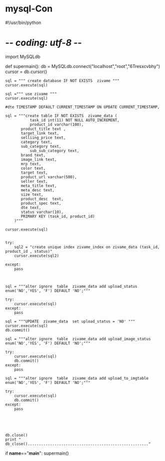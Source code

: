mysql-Con
=========




#!/usr/bin/python
# -*- coding: utf-8 -*-

import MySQLdb



def supermain():
    db = MySQLdb.connect("localhost","root","6Tresxcvbhy")
    cursor = db.cursor()

    sql = """ create database IF NOT EXISTS  zivame """
    cursor.execute(sql)

    sql =""" use zivame """
    cursor.execute(sql)
    
    #dte TIMESTAMP DEFAULT CURRENT_TIMESTAMP ON UPDATE CURRENT_TIMESTAMP,

    sql = """create table IF NOT EXISTS  zivame_data (
               task_id int(11) NOT NULL AUTO_INCREMENT,
               product_id varchar(100),
	       product_title text ,
	       target_link text,
	       selliing_price text,
	       category text, 
	       sub_category text,
               sub_sub_category text, 
	       brand text, 
	       image_link text, 
	       mrp text, 
	       color text, 
	       target text, 
	       product_url varchar(500), 
	       seller text, 
	       meta_title text, 
	       meta_desc text, 
	       size text, 
	       product_desc  text,
	       product_spec text,
	       dte text,
	       status varchar(10), 
	       PRIMARY KEY (task_id, product_id)
	    )"""

    cursor.execute(sql)


    try:
        sql2 = "create unique index zivame_index on zivame_data (task_id, product_id , status)"
        cursor.execute(sql2)

    except:
        pass  



    sql = """alter ignore  table  zivame_data add upload_status enum('NO','YES', 'F') DEFAULT 'NO';"""

    try:
        cursor.execute(sql)
    except:
        pass

    sql = """UPDATE  zivame_data  set upload_status = 'NO' """
    cursor.execute(sql)
    db.commit()

    sql = """alter ignore  table  zivame_data add upload_image_status enum('NO','YES', 'F') DEFAULT 'NO';"""

    try:
        cursor.execute(sql)
        db.commit()
    except:
        pass

    sql = """alter ignore  table  zivame_data add upload_to_imgtable enum('NO','YES', 'F') DEFAULT 'NO';"""

    try:
        cursor.execute(sql)
        db.commit()
    except:
        pass




  
    db.close()
    print " db_close()......................................................"



if __name__=="__main__":
    supermain()


